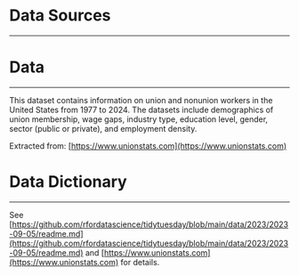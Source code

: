 # Data Sources
---
# Data
---
This dataset contains information on union and nonunion workers in the United States from 1977 to 2024. The datasets include demographics of union membership, wage gaps, industry type, education level, gender, sector (public or private), and employment density.

Extracted from: [https://www.unionstats.com](https://www.unionstats.com)

# Data Dictionary
---
See [https://github.com/rfordatascience/tidytuesday/blob/main/data/2023/2023-09-05/readme.md](https://github.com/rfordatascience/tidytuesday/blob/main/data/2023/2023-09-05/readme.md) and [https://www.unionstats.com](https://www.unionstats.com) for details.
